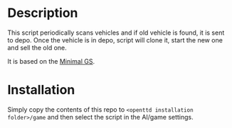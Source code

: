 # Description

This script periodically scans vehicles and if old vehicle is found, it is sent to depo. Once the vehicle is in depo, script will clone it, start the new one and sell the old one. 

It is based on the [Minimal GS](https://www.tt-forums.net/viewtopic.php?f=65&t=62163).

# Installation

Simply copy the contents of this repo to `<openttd installation folder>/game` and then select the script in the AI/game settings. 